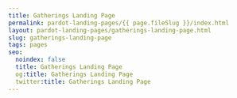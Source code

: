 ```yaml
---
title: Gatherings Landing Page
permalink: pardot-landing-pages/{{ page.fileSlug }}/index.html
layout: pardot-landing-pages/gatherings-landing-page.html
slug: gatherings-landing-page
tags: pages
seo:
  noindex: false
  title: Gatherings Landing Page
  og:title: Gatherings Landing Page
  twitter:title: Gatherings Landing Page
---
```



